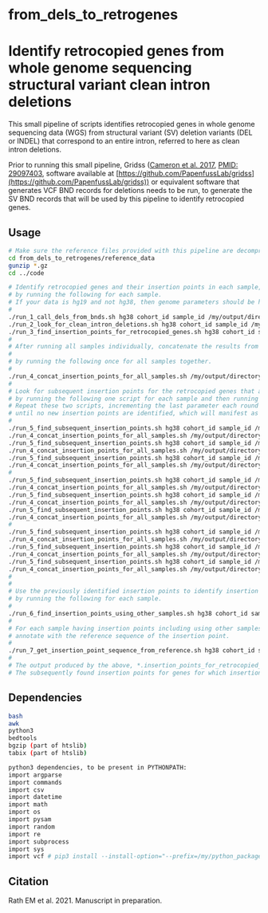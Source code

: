 # from_dels_to_retrogenes

# Identify retrocopied genes from whole genome sequencing structural variant clean intron deletions

This small pipeline of scripts identifies retrocopied genes in whole genome sequencing data (WGS) from structural variant (SV) deletion variants (DEL or INDEL) that correspond to an entire intron, referred to here as clean intron deletions.

Prior to running this small pipeline, Gridss ([Cameron et al. 2017](https://genome.cshlp.org/content/27/12/2050), [PMID: 29097403](https://pubmed.ncbi.nlm.nih.gov/29097403/), software available at [https://github.com/PapenfussLab/gridss](https://github.com/PapenfussLab/gridss)) or equivalent software that generates VCF BND records for deletions needs to be run, to generate the SV BND records that will be used by this pipeline to identify retrocopied genes.

## Usage

```bash
# Make sure the reference files provided with this pipeline are decompressed.
cd from_dels_to_retrogenes/reference_data
gunzip *.gz
cd ../code

# Identify retrocopied genes and their insertion points in each sample,
# by running the following for each sample.
# If your data is hg19 and not hg38, then genome parameters should be hg19.
#
./run_1_call_dels_from_bnds.sh hg38 cohort_id sample_id /my/output/directory /my/temp/directory /my/gridss/output.vcf.gz
./run_2_look_for_clean_intron_deletions.sh hg38 cohort_id sample_id /my/output/directory /my/temp/directory /my/gridss/output.vcf.gz
./run_3_find_insertion_points_for_retrocopied_genes.sh hg38 cohort_id sample_id /my/output/directory /my/temp/directory /my/gridss/output.vcf.gz /my/PYTHONPATH/python_packages/lib/python3.N/site-packages /a/representative/bam/file
#
# After running all samples individually, concatenate the results from all samples,
#
# by running the following once for all samples together.
#
./run_4_concat_insertion_points_for_all_samples.sh /my/output/directory
#
# Look for subsequent insertion points for the retrocopied genes that already have insertion points,
# by running the following one script for each sample and then running the concat script for all samples.
# Repeat these two scripts, incrementing the last parameter each round so that the output file names can be different to previous rounds,
# until no new insertion points are identified, which will manifest as an empty output file.
#
./run_5_find_subsequent_insertion_points.sh hg38 cohort_id sample_id /my/output/directory /my/temp/directory /my/gridss/output.vcf.gz /my/PYTHONPATH /a/representative/bam/file 2
./run_4_concat_insertion_points_for_all_samples.sh /my/output/directory
./run_5_find_subsequent_insertion_points.sh hg38 cohort_id sample_id /my/output/directory /my/temp/directory /my/gridss/output.vcf.gz /my/PYTHONPATH /a/representative/bam/file 2
./run_4_concat_insertion_points_for_all_samples.sh /my/output/directory
./run_5_find_subsequent_insertion_points.sh hg38 cohort_id sample_id /my/output/directory /my/temp/directory /my/gridss/output.vcf.gz /my/PYTHONPATH /a/representative/bam/file 2
./run_4_concat_insertion_points_for_all_samples.sh /my/output/directory
#
./run_5_find_subsequent_insertion_points.sh hg38 cohort_id sample_id /my/output/directory /my/temp/directory /my/gridss/output.vcf.gz /my/PYTHONPATH /a/representative/bam/file 3
./run_4_concat_insertion_points_for_all_samples.sh /my/output/directory
./run_5_find_subsequent_insertion_points.sh hg38 cohort_id sample_id /my/output/directory /my/temp/directory /my/gridss/output.vcf.gz /my/PYTHONPATH /a/representative/bam/file 3
./run_4_concat_insertion_points_for_all_samples.sh /my/output/directory
./run_5_find_subsequent_insertion_points.sh hg38 cohort_id sample_id /my/output/directory /my/temp/directory /my/gridss/output.vcf.gz /my/PYTHONPATH /a/representative/bam/file 3
./run_4_concat_insertion_points_for_all_samples.sh /my/output/directory
#
./run_5_find_subsequent_insertion_points.sh hg38 cohort_id sample_id /my/output/directory /my/temp/directory /my/gridss/output.vcf.gz /my/PYTHONPATH /a/representative/bam/file 4
./run_4_concat_insertion_points_for_all_samples.sh /my/output/directory
./run_5_find_subsequent_insertion_points.sh hg38 cohort_id sample_id /my/output/directory /my/temp/directory /my/gridss/output.vcf.gz /my/PYTHONPATH /a/representative/bam/file 4
./run_4_concat_insertion_points_for_all_samples.sh /my/output/directory
./run_5_find_subsequent_insertion_points.sh hg38 cohort_id sample_id /my/output/directory /my/temp/directory /my/gridss/output.vcf.gz /my/PYTHONPATH /a/representative/bam/file 4
./run_4_concat_insertion_points_for_all_samples.sh /my/output/directory
#
#
# Use the previously identified insertion points to identify insertion points in retrocopied genes that do not yet have insertion points identified,
# by running the following for each sample.
#
./run_6_find_insertion_points_using_other_samples.sh hg38 cohort_id sample_id /my/output/directory /my/temp/directory /my/gridss/output.vcf.gz /my/PYTHONPATH /a/representative/bam/file
#
# For each sample having insertion points including using other samples,
# annotate with the reference sequence of the insertion point.
#
./run_7_get_insertion_point_sequence_from_reference.sh hg38 cohort_id sample_id /my/output/directory /my/temp/directory reference_fasta /my/PYTHONPATH
#
# The output produced by the above, *.insertion_points_for_retrocopied_genes_including_using_other_samples.insertion_pt_ref_seq.tsv, does include the initially found insertion points and those found using the insertion points of other samples, but does not include the subsequently found insertion points for genes for which insertion points were initially found.
# The subsequently found insertion points for genes for which insertion points were intially found are output in *.insertion_points_for_deletions_that_are_retrocopied_genes_N.tsv where N is the round that it was found in.
```

## Dependencies

```bash
bash
awk
python3
bedtools
bgzip (part of htslib)
tabix (part of htslib)

python3 dependencies, to be present in PYTHONPATH:
import argparse
import commands
import csv
import datetime
import math
import os
import pysam
import random
import re
import subprocess
import sys
import vcf # pip3 install --install-option="--prefix=/my/python_packages" pyvcf
```

## Citation

Rath EM et al. 2021. Manuscript in preparation.


